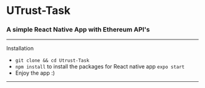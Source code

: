 # UTrust-Task
### A simple React Native App with Ethereum API's

---

Installation

* ```git clone && cd Utrust-Task```
* ```npm install``` to install the packages for React native app
```expo start ```
* Enjoy the app :)


---
